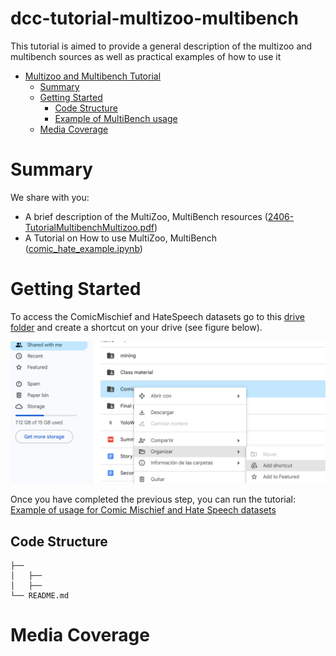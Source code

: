 # dcc-tutorial-multizoo-multibench
This tutorial is aimed to provide a general description of the multizoo and multibench sources as well as practical examples of how to use it 

- [Multizoo and Multibench Tutorial](#dcc-tutorial-multizoo-multibench)
  - [Summary](#summary)
  - [Getting Started](#getting-started)
      - [Code Structure](#code-structure)
      - [Example of MultiBench usage](https://colab.research.google.com/github/iltocl/dcc-tutorial-multizoo-multibench/blob/main/Examples/Multibench_Example_Usage_Colab.ipynb)
  - [Media Coverage](#media-coverage)

# Summary
We share with you: 
- A brief description of the MultiZoo, MultiBench resources ([2406-TutorialMultibenchMultizoo.pdf](2406-TutorialMultibenchMultizoo.pdf)) 
- A Tutorial on How to use MultiZoo, MultiBench ([comic_hate_example.ipynb](Examples/comic_hate_example.ipynb))

# Getting Started
To access the ComicMischief and HateSpeech datasets go to this [drive folder](https://drive.google.com/drive/folders/1RrPJuVRm8kxqPey37YiuRxztmP-zEyxP?usp=sharing) and create a shortcut on your drive (see figure below).

![Alt text](img.png)

Once you have completed the previous step, you can run the tutorial: [Example of usage for Comic Mischief and Hate Speech datasets](https://colab.research.google.com/github/iltocl/dcc-tutorial-multizoo-multibench/blob/main/Examples/comic_hate_example.ipynb)


## Code Structure
```
├── 
│   ├── 
│   ├── 
└── README.md
```

# Media Coverage
